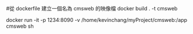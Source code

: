 
 #從 dockerfile 建立一個名為 cmsweb 的映像檔
 docker build . -t cmsweb

docker run -it -p 1234:8090 -v /home/kevinchang/myProject/cmsweb:/app cmsweb sh

